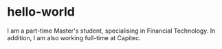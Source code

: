# hello-world

I am a part-time Master's student, specialising in Financial Technology.
In addition, I am also working full-time at Capitec. 
